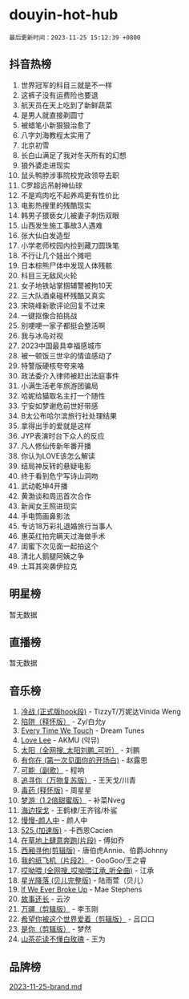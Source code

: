 # douyin-hot-hub

`最后更新时间：2023-11-25 15:12:39 +0800`

## 抖音热榜

1. 世界冠军的科目三就是不一样
1. 这裤子没有运费险也要退
1. 航天员在天上吃到了新鲜蔬菜
1. 是男人就直接剃圆寸
1. 被蜡笔小新狠狠治愈了
1. 八字刘海教程太实用了
1. 北京初雪
1. 长白山满足了我对冬天所有的幻想
1. 狼外婆走进现实
1. 鼠头鸭脖涉事院校党政领导去职
1. C罗超远吊射神仙球
1. 不是鸡肉吃不起养鸡更有性价比
1. 电影热搜里的残酷现实
1. 韩男子猥亵女儿被妻子刺伤双眼
1. 山西发生施工事故3人遇难
1. 张大仙白发造型
1. 小学老师校园内捡到藏刀圆珠笔
1. 不行让几个娃出个摊吧
1. 日本棕熊尸体中发现人体残骸
1. 科目三无敌风火轮
1. 女子地铁站掌掴辅警被拘10天
1. 三大队酒桌碰杯残酷又真实
1. 宋晓峰新歌评论回复不过来
1. 一键抠像合拍挑战
1. 别哽哽一家子都挺会整活啊
1. 我与冰岛对视
1. 2023中国最具幸福感城市
1. 被一顿饭三世伞的情谊感动了
1. 特警版硬核夸夸来咯
1. 政法委介入律师被赶出法庭事件
1. 小满生活老年旅游团骗局
1. 哈妮给猫取名主打一个随性
1. 宁安如梦谢危前世好带感
1. B太公布哈尔滨旅行社处理结果
1. 拿得出手的爱就是这样
1. JYP表演时台下众人的反应
1. 凡人修仙传新年番开播
1. 你认为LOVE该怎么解读
1. 结局神反转的悬疑电影
1. 终于看到危宁写诗山洞吻
1. 武动乾坤4开播
1. 黄渤谈和周迅首次合作
1. 新闻女王照进现实
1. 手电筒画鼻影法
1. 专访18万彩礼退婚旅行当事人
1. 惠英红拍完瞒天过海做手术
1. 闺蜜下次见面一起拍这个
1. 清北人鹅腿阿姨之争
1. 土耳其突袭伊拉克

## 明星榜

暂无数据

## 直播榜

暂无数据

## 音乐榜

1. [冷战 (正式版hook段)](https://sf3-cdn-tos.douyinstatic.com/obj/tos-cn-ve-2774/oMuEoiBasWApEMVDgNiI8VAByNmwo5J0pyf8Yx) - TizzyT/万妮达Vinida Weng
1. [陷阱（释怀版）](https://sf6-cdn-tos.douyinstatic.com/obj/tos-cn-ve-2774/oE8C21LeZrzKLDFfQYgMzx4GAIHageG5IzayY7) - Zy/白允y
1. [Every Time We Touch](https://sf6-cdn-tos.douyinstatic.com/obj/tos-cn-ve-2774/ogN6lUKQeBBfEVhIOMikG1CcJjugxk1tztZyhP) - Dream Tunes
1. [Love Lee](https://sf3-cdn-tos.douyinstatic.com/obj/tos-cn-ve-2774/o05GbkJGbCBTdDnMtB0fwOYgkeZp23vrWQDQBS) - AKMU (악뮤)
1. [太阳（全网搜_太阳刘鹏_可听）](https://sf6-cdn-tos.douyinstatic.com/obj/tos-cn-ve-2774/ogWbyIQnlBFImVbeDocRdCIYtBHlbJXgfZMvgz) - 刘鹏
1. [有你在 (第一次见面你的开场白)](https://sf3-cdn-tos.douyinstatic.com/obj/tos-cn-ve-2774/oAthrQ3ClJBfI57uBoFEgNDYtNCZ0TSYQQfxQ0) - 赵露思
1. [可能（副歌）](https://sf3-cdn-tos.douyinstatic.com/obj/tos-cn-ve-2774/cde1731888894259b333569393c2fb51) - 程响
1. [追寻你（万物复苏版）](https://sf6-cdn-tos.douyinstatic.com/obj/tos-cn-ve-2774/oYeAZJsbjIDit9APmBg8u6uDUQnHmoCf3gbo74) - 王天戈/川青
1. [毒药 (释怀版)](https://sf6-cdn-tos.douyinstatic.com/obj/tos-cn-ve-2774/oYILMEAzspdZBIzy4frJNB8ZHPHWAhiwowd4Ad) - 周星星
1. [梦游（1.2倍甜蜜版）](https://sf3-cdn-tos.douyinstatic.com/obj/tos-cn-ve-2774/o4gyAUm8hwufoEABmwVIiQtHsFuGzAEEWtNMzo) - 补菜Nveg
1. [海边探戈](https://sf3-cdn-tos.douyinstatic.com/obj/tos-cn-ve-2774/os9gE0VQCGqt6VQkZDyBBYvfSDY0QFe3vVmubn) - 王鹤棣/王齐铭/朴鲨
1. [慢慢-颜人中](https://sf3-cdn-tos.douyinstatic.com/obj/tos-cn-ve-2774/ocjHNfBXdBxQNC8ZGAeoLMFTUgtBg8bkExunDC) - 颜人中
1. [525 (加速版)](https://sf3-cdn-tos.douyinstatic.com/obj/tos-cn-ve-2774/oIfKCtqfDyP8Vc9FpAPgWMyezT6LnDT1abRwGg) - 卡西恩Cacien
1. [在草地上肆意奔跑(片段)](https://sf3-cdn-tos.douyinstatic.com/obj/tos-cn-ve-2774/8831d494742f45dabdfa8adb8b817259) - 傅如乔
1. [西厢寻他(剪辑版)](https://sf3-cdn-tos.douyinstatic.com/obj/tos-cn-ve-2774/oUsAVfAQKlRNxEv5qxvIB8o5qmIWUcXbzJKJhw) - 唐伯虎Annie、伯爵Johnny
1. [我的纸飞机（片段2）](https://sf6-cdn-tos.douyinstatic.com/obj/tos-cn-ve-2774/oM2ZrKcg2CD5AeRB2gkeXOFB1IxAGJdZPazYHf) - GooGoo/王之睿
1. [哎呦喂 (全网搜_哎呦喂江承_听全曲)](https://sf6-cdn-tos.douyinstatic.com/obj/tos-cn-ve-2774/o0uEo63ECfIFdmwKF5HMzF1FCfItHEagDDeCAL) - 江承
1. [星光降落 (贝儿完整版)](https://sf3-cdn-tos.douyinstatic.com/obj/tos-cn-ve-2774/okwB9hAwyAtsFFkFBzAX1hOOfQuIoMNs0W2Mwr) - 陆雨萱（贝儿）
1. [If We Ever Broke Up](https://sf6-cdn-tos.douyinstatic.com/obj/tos-cn-ve-2774/o8onj5HDk0ImtBmO0URBfeyCDXQJMYkQ1gb8Zy) - Mae Stephens
1. [故事还长](https://sf3-cdn-tos.douyinstatic.com/obj/tos-cn-ve-2774/30a26758c8594f0ab81ac675c33ee2c5) - 云汐
1. [万疆（剪辑版）](https://sf6-cdn-tos.douyinstatic.com/obj/tos-cn-ve-2774/ooG7oVgFlDTelKCjCsTTobQvbdtj1BBQXnfZd8) - 李玉刚
1. [希望你被这个世界爱着（剪辑版）](https://sf6-cdn-tos.douyinstatic.com/obj/tos-cn-ve-2774/oo4H3BfEygN7l7bQaMBOZHCQ1eI4FqtED5skQ2) - 吕口口
1. [是你（剪辑版）](https://sf3-cdn-tos.douyinstatic.com/obj/tos-cn-ve-2774/46019dae783c4c969944217fe1cfafc4) - 梦然
1. [山茶花读不懂白玫瑰](https://sf6-cdn-tos.douyinstatic.com/obj/tos-cn-ve-2774/osfn8B7DktrRHEPJgPCfDbw7QDQEkwC16BxZg9) - 王为

## 品牌榜

[2023-11-25-brand.md](2023-11-25-brand.md)
